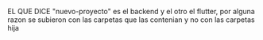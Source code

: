 EL QUE DICE "nuevo-proyecto" es el backend y el otro el flutter, por alguna razon se subieron con las carpetas que las contenian y no con las carpetas hija
